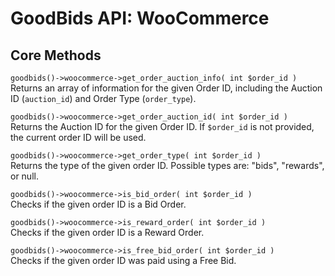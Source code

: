 # GoodBids API: WooCommerce

## Core Methods

`goodbids()->woocommerce->get_order_auction_info( int $order_id )`  
Returns an array of information for the given Order ID, including the Auction ID (`auction_id`) and Order Type (`order_type`).

`goodbids()->woocommerce->get_order_auction_id( int $order_id )`  
Returns the Auction ID for the given Order ID. If `$order_id` is not provided, the current order ID will be used.

`goodbids()->woocommerce->get_order_type( int $order_id )`  
Returns the type of the given order ID. Possible types are: "bids", "rewards", or null.

`goodbids()->woocommerce->is_bid_order( int $order_id )`  
Checks if the given order ID is a Bid Order.

`goodbids()->woocommerce->is_reward_order( int $order_id )`  
Checks if the given order ID is a Reward Order.

`goodbids()->woocommerce->is_free_bid_order( int $order_id )`  
Checks if the given order ID was paid using a Free Bid.
